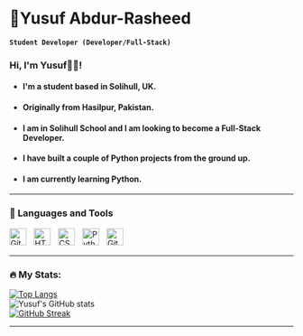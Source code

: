 # 🎒Yusuf Abdur-Rasheed 

**`Student Developer (Developer/Full-Stack)`**

### Hi, I'm Yusuf👋🏼! 
- #### I'm a student based in Solihull, UK. 
- #### Originally from Hasilpur, Pakistan. 
- #### I am in Solihull School and I am looking to become a Full-Stack Developer.
- #### I have built a couple of Python projects from the ground up.
- #### I am currently learning Python.
[comment]: <> (how to write in yellow or any colour)
[comment]: <> (It doesn't render colour on github though)
[comment]: <> (<span style="color:yellow">some *blue* text</span>)

---

### 🧰 Languages and Tools



<img align="left" alt="Git" width="30px" style="padding-right:10px;" src="https://cdn.jsdelivr.net/gh/devicons/devicon/icons/git/git-original.svg" />

<img align="left" alt="HTML" width="30px" style="padding-right:10px;" src="https://cdn.jsdelivr.net/gh/devicons/devicon/icons/html5/html5-plain.svg" />
<img align="left" alt="CSS" width="30px" style="padding-right:10px;" src="https://cdn.jsdelivr.net/gh/devicons/devicon/icons/css3/css3-plain.svg" />

<img align="left" alt="Python" width="30px" style="padding-right:10px;" src="https://cdn.jsdelivr.net/gh/devicons/devicon/icons/python/python-plain.svg" />

<img align="left" alt="GitHub" width="30px" style="padding-right:10px;" src="https://cdn.jsdelivr.net/gh/devicons/devicon/icons/github/github-original.svg" />



<br>
<br>

---

### :fire: My Stats:

[![Top Langs](https://github-readme-stats.vercel.app/api/top-langs/?username=abduyus&layout=compact&theme=tokyonight)](https://github.com/anuraghazra/github-readme-stats)
<br>
![Yusuf's GitHub stats](https://github-readme-stats.vercel.app/api?username=abduyus&show_icons=true&theme=radical)
<br>
[![GitHub Streak](http://github-readme-streak-stats.herokuapp.com?user=abduyus&theme=sunset-gradient&hide_border=true&date_format=j%20M%5B%20Y%5D)](https://git.io/streak-stats)

---

